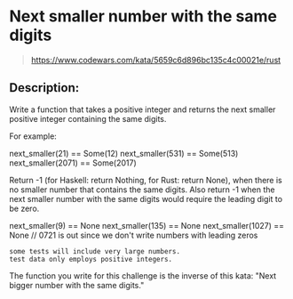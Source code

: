 # Next smaller number with the same digits

> https://www.codewars.com/kata/5659c6d896bc135c4c00021e/rust

## Description:

Write a function that takes a positive integer and returns the next smaller positive integer containing the same digits.

For example:

next_smaller(21) == Some(12)
next_smaller(531) == Some(513)
next_smaller(2071) == Some(2017)

Return -1 (for Haskell: return Nothing, for Rust: return None), when there is no smaller number that contains the same digits. Also return -1 when the next smaller number with the same digits would require the leading digit to be zero.

next_smaller(9) == None
next_smaller(135) == None
next_smaller(1027) == None // 0721 is out since we don't write numbers with leading zeros

    some tests will include very large numbers.
    test data only employs positive integers.

The function you write for this challenge is the inverse of this kata: "Next bigger number with the same digits."

